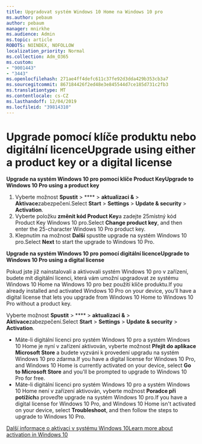 ```yaml
---
title: Upgradovat systém Windows 10 Home na Windows 10 pro
ms.author: pebaum
author: pebaum
manager: mnirkhe
ms.audience: Admin
ms.topic: article
ROBOTS: NOINDEX, NOFOLLOW
localization_priority: Normal
ms.collection: Adm_O365
ms.custom:
- "9001443"
- "3443"
ms.openlocfilehash: 271ae4ff4defc611c37fe92d3dda429b353cb3a7
ms.sourcegitcommit: 867184426f2ed48e3e845544d7ce185d731c2fb3
ms.translationtype: MT
ms.contentlocale: cs-CZ
ms.lasthandoff: 12/04/2019
ms.locfileid: "39814310"
---
```

# <a name="upgrade-using-either-a-product-key-or-a-digital-license"></a><span data-ttu-id="d6ffc-102">Upgrade pomocí klíče produktu nebo digitální licence</span><span class="sxs-lookup"><span data-stu-id="d6ffc-102">Upgrade using either a product key or a digital license</span></span>

<span data-ttu-id="d6ffc-103">**Upgrade na systém Windows 10 pro pomocí klíče Product Key**</span><span class="sxs-lookup"><span data-stu-id="d6ffc-103">**Upgrade to Windows 10 Pro using a product key**</span></span>

1. <span data-ttu-id="d6ffc-104">Vyberte možnost **Spustit** > \*\*\*\* > **aktualizaci &** > **Aktivace**zabezpečení.</span><span class="sxs-lookup"><span data-stu-id="d6ffc-104">Select **Start** > **Settings** > **Update & security** > **Activation**.</span></span>
2. <span data-ttu-id="d6ffc-105">Vyberte položku **změnit kód Product Key**a zadejte 25místný kód Product Key Windows 10 pro.</span><span class="sxs-lookup"><span data-stu-id="d6ffc-105">Select **Change product key**, and then enter the 25-character Windows 10 Pro product key.</span></span>
3. <span data-ttu-id="d6ffc-106">Klepnutím na možnost **Další** spustíte upgrade na systém Windows 10 pro.</span><span class="sxs-lookup"><span data-stu-id="d6ffc-106">Select **Next** to start the upgrade to Windows 10 Pro.</span></span>

<span data-ttu-id="d6ffc-107">**Upgrade na systém Windows 10 pro pomocí digitální licence**</span><span class="sxs-lookup"><span data-stu-id="d6ffc-107">**Upgrade to Windows 10 Pro using a digital license**</span></span>

<span data-ttu-id="d6ffc-108">Pokud jste již nainstalovali a aktivovali systém Windows 10 pro v zařízení, budete mít digitální licenci, která vám umožní upgradovat ze systému Windows 10 Home na Windows 10 pro bez použití klíče produktu.</span><span class="sxs-lookup"><span data-stu-id="d6ffc-108">If you already installed and activated Windows 10 Pro on your device, you’ll have a digital license that lets you upgrade from Windows 10 Home to Windows 10 Pro without a product key.</span></span>

<span data-ttu-id="d6ffc-109">Vyberte možnost **Spustit** > \*\*\*\* > **aktualizaci &** > **Aktivace**zabezpečení.</span><span class="sxs-lookup"><span data-stu-id="d6ffc-109">Select **Start** > **Settings** > **Update & security** > **Activation**.</span></span>

- <span data-ttu-id="d6ffc-110">Máte-li digitální licenci pro systém Windows 10 pro a systém Windows 10 Home je nyní v zařízení aktivován, vyberte možnost **Přejít do aplikace Microsoft Store** a budete vyzváni k provedení upgradu na systém Windows 10 pro zdarma.</span><span class="sxs-lookup"><span data-stu-id="d6ffc-110">If you have a digital license for Windows 10 Pro, and Windows 10 Home is currently activated on your device, select **Go to Microsoft Store** and you'll be prompted to upgrade to Windows 10 Pro for free.</span></span>
- <span data-ttu-id="d6ffc-111">Máte-li digitální licenci pro systém Windows 10 pro a systém Windows 10 Home není v zařízení aktivován, vyberte možnost **Poradce při potížích**a proveďte upgrade na systém Windows 10 pro.</span><span class="sxs-lookup"><span data-stu-id="d6ffc-111">If you have a digital license for Windows 10 Pro, and Windows 10 Home isn't activated on your device, select **Troubleshoot**, and then follow the steps to upgrade to Windows 10 Pro.</span></span>

[<span data-ttu-id="d6ffc-112">Další informace o aktivaci v systému Windows 10</span><span class="sxs-lookup"><span data-stu-id="d6ffc-112">Learn more about activation in Windows 10</span></span>](https://support.microsoft.com/help/12440)